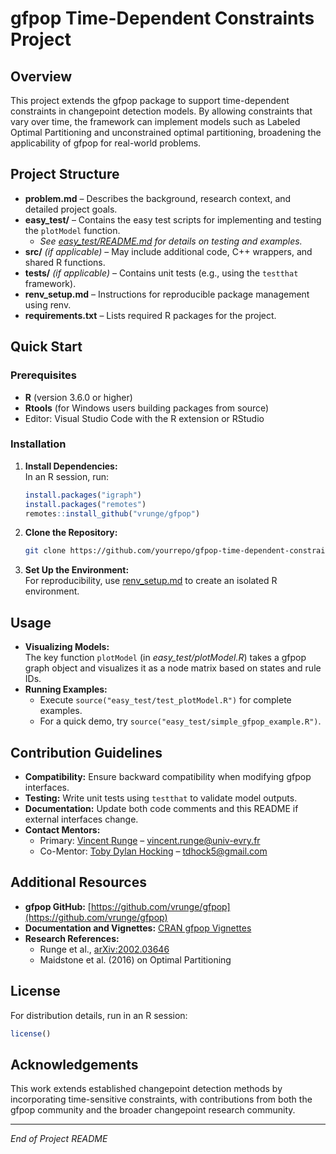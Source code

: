 # gfpop Time-Dependent Constraints Project

## Overview

This project extends the gfpop package to support time-dependent constraints in changepoint detection models. By allowing constraints that vary over time, the framework can implement models such as Labeled Optimal Partitioning and unconstrained optimal partitioning, broadening the applicability of gfpop for real-world problems.

## Project Structure

- **problem.md** – Describes the background, research context, and detailed project goals.
- **easy_test/** – Contains the easy test scripts for implementing and testing the `plotModel` function.
  - *See [easy_test/README.md](easy_test/README.md) for details on testing and examples.*
- **src/** *(if applicable)* – May include additional code, C++ wrappers, and shared R functions.
- **tests/** *(if applicable)* – Contains unit tests (e.g., using the `testthat` framework).
- **renv_setup.md** – Instructions for reproducible package management using renv.
- **requirements.txt** – Lists required R packages for the project.

## Quick Start

### Prerequisites

- **R** (version 3.6.0 or higher)
- **Rtools** (for Windows users building packages from source)
- Editor: Visual Studio Code with the R extension or RStudio

### Installation

1. **Install Dependencies:**  
   In an R session, run:
   ```r
   install.packages("igraph")
   install.packages("remotes")
   remotes::install_github("vrunge/gfpop")
   ```
2. **Clone the Repository:**
   ```bash
   git clone https://github.com/yourrepo/gfpop-time-dependent-constraints.git
   ```
3. **Set Up the Environment:**  
   For reproducibility, use [renv_setup.md](renv_setup.md) to create an isolated R environment.

## Usage

- **Visualizing Models:**  
  The key function `plotModel` (in *easy_test/plotModel.R*) takes a gfpop graph object and visualizes it as a node matrix based on states and rule IDs.
- **Running Examples:**  
  - Execute `source("easy_test/test_plotModel.R")` for complete examples.
  - For a quick demo, try `source("easy_test/simple_gfpop_example.R")`.

## Contribution Guidelines

- **Compatibility:** Ensure backward compatibility when modifying gfpop interfaces.
- **Testing:** Write unit tests using `testthat` to validate model outputs.
- **Documentation:** Update both code comments and this README if external interfaces change.
- **Contact Mentors:**
  - Primary: [Vincent Runge](https://github.com/vrunge) – vincent.runge@univ-evry.fr
  - Co-Mentor: [Toby Dylan Hocking](https://github.com/tdhock) – tdhock5@gmail.com

## Additional Resources

- **gfpop GitHub:** [https://github.com/vrunge/gfpop](https://github.com/vrunge/gfpop)
- **Documentation and Vignettes:** [CRAN gfpop Vignettes](https://cran.r-project.org/web/packages/gfpop/vignettes/)
- **Research References:**
  - Runge et al., [arXiv:2002.03646](https://arxiv.org/abs/2002.03646)
  - Maidstone et al. (2016) on Optimal Partitioning

## License

For distribution details, run in an R session:
```r
license()
```

## Acknowledgements

This work extends established changepoint detection methods by incorporating time-sensitive constraints, with contributions from both the gfpop community and the broader changepoint research community.

---
*End of Project README*
